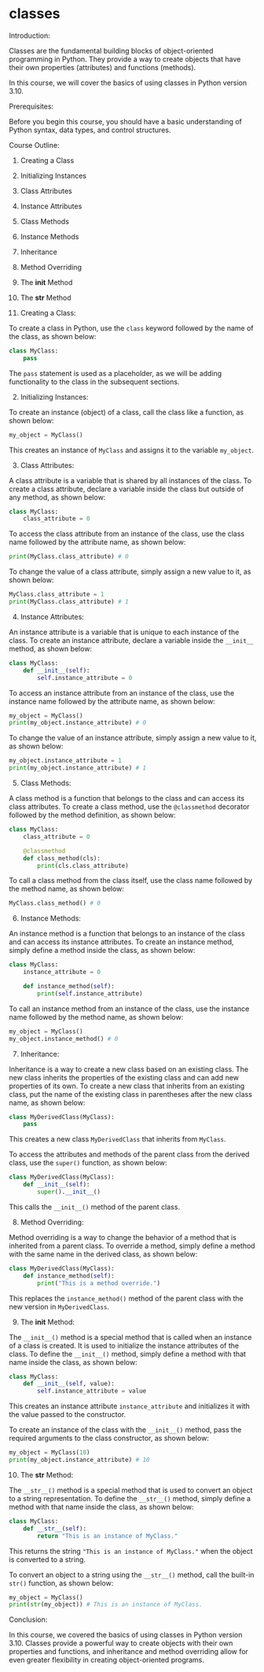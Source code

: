 
classes
=======
Introduction:

Classes are the fundamental building blocks of object-oriented programming in Python. They provide a way to create objects that have their own properties (attributes) and functions (methods).

In this course, we will cover the basics of using classes in Python version 3.10.

Prerequisites:

Before you begin this course, you should have a basic understanding of Python syntax, data types, and control structures.

Course Outline:

1. Creating a Class
2. Initializing Instances
3. Class Attributes
4. Instance Attributes
5. Class Methods
6. Instance Methods
7. Inheritance
8. Method Overriding
9. The __init__ Method
10. The __str__ Method

1. Creating a Class:

To create a class in Python, use the `class` keyword followed by the name of the class, as shown below:

```python
class MyClass:
    pass
```

The `pass` statement is used as a placeholder, as we will be adding functionality to the class in the subsequent sections.

2. Initializing Instances:

To create an instance (object) of a class, call the class like a function, as shown below:

```python
my_object = MyClass()
```

This creates an instance of `MyClass` and assigns it to the variable `my_object`.

3. Class Attributes:

A class attribute is a variable that is shared by all instances of the class. To create a class attribute, declare a variable inside the class but outside of any method, as shown below:

```python
class MyClass:
    class_attribute = 0
```

To access the class attribute from an instance of the class, use the class name followed by the attribute name, as shown below:

```python
print(MyClass.class_attribute) # 0
```

To change the value of a class attribute, simply assign a new value to it, as shown below:

```python
MyClass.class_attribute = 1
print(MyClass.class_attribute) # 1
```

4. Instance Attributes:

An instance attribute is a variable that is unique to each instance of the class. To create an instance attribute, declare a variable inside the `__init__` method, as shown below:

```python
class MyClass:
    def __init__(self):
        self.instance_attribute = 0
```

To access an instance attribute from an instance of the class, use the instance name followed by the attribute name, as shown below:

```python
my_object = MyClass()
print(my_object.instance_attribute) # 0
```

To change the value of an instance attribute, simply assign a new value to it, as shown below:

```python
my_object.instance_attribute = 1
print(my_object.instance_attribute) # 1
```

5. Class Methods:

A class method is a function that belongs to the class and can access its class attributes. To create a class method, use the `@classmethod` decorator followed by the method definition, as shown below:

```python
class MyClass:
    class_attribute = 0

    @classmethod
    def class_method(cls):
        print(cls.class_attribute)
```

To call a class method from the class itself, use the class name followed by the method name, as shown below:

```python
MyClass.class_method() # 0
```

6. Instance Methods:

An instance method is a function that belongs to an instance of the class and can access its instance attributes. To create an instance method, simply define a method inside the class, as shown below:

```python
class MyClass:
    instance_attribute = 0

    def instance_method(self):
        print(self.instance_attribute)
```

To call an instance method from an instance of the class, use the instance name followed by the method name, as shown below:

```python
my_object = MyClass()
my_object.instance_method() # 0
```

7. Inheritance:

Inheritance is a way to create a new class based on an existing class. The new class inherits the properties of the existing class and can add new properties of its own. To create a new class that inherits from an existing class, put the name of the existing class in parentheses after the new class name, as shown below:

```python
class MyDerivedClass(MyClass):
    pass
```

This creates a new class `MyDerivedClass` that inherits from `MyClass`.

To access the attributes and methods of the parent class from the derived class, use the `super()` function, as shown below:

```python
class MyDerivedClass(MyClass):
    def __init__(self):
        super().__init__()
```

This calls the `__init__()` method of the parent class.

8. Method Overriding:

Method overriding is a way to change the behavior of a method that is inherited from a parent class. To override a method, simply define a method with the same name in the derived class, as shown below:

```python
class MyDerivedClass(MyClass):
    def instance_method(self):
        print("This is a method override.")
```

This replaces the `instance_method()` method of the parent class with the new version in `MyDerivedClass`.

9. The __init__ Method:

The `__init__()` method is a special method that is called when an instance of a class is created. It is used to initialize the instance attributes of the class. To define the `__init__()` method, simply define a method with that name inside the class, as shown below:

```python
class MyClass:
    def __init__(self, value):
        self.instance_attribute = value
```

This creates an instance attribute `instance_attribute` and initializes it with the value passed to the constructor.

To create an instance of the class with the `__init__()` method, pass the required arguments to the class constructor, as shown below:

```python
my_object = MyClass(10)
print(my_object.instance_attribute) # 10
```

10. The __str__ Method:

The `__str__()` method is a special method that is used to convert an object to a string representation. To define the `__str__()` method, simply define a method with that name inside the class, as shown below:

```python
class MyClass:
    def __str__(self):
        return "This is an instance of MyClass."
```

This returns the string `"This is an instance of MyClass."` when the object is converted to a string.

To convert an object to a string using the `__str__()` method, call the built-in `str()` function, as shown below:

```python
my_object = MyClass()
print(str(my_object)) # This is an instance of MyClass.
```

Conclusion:

In this course, we covered the basics of using classes in Python version 3.10. Classes provide a powerful way to create objects with their own properties and functions, and inheritance and method overriding allow for even greater flexibility in creating object-oriented programs.